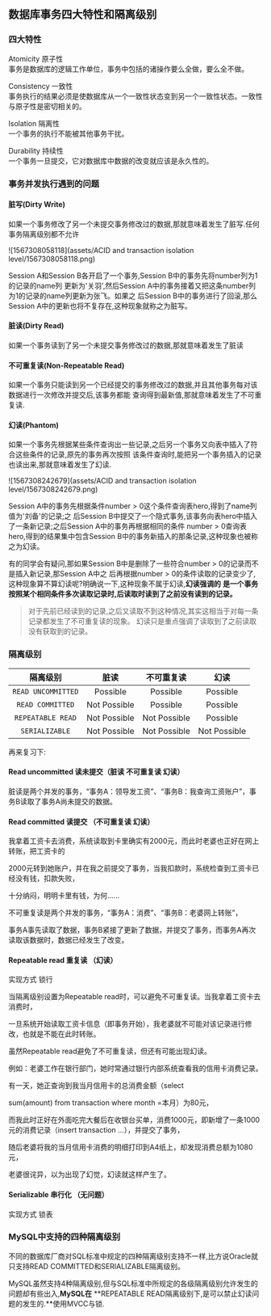 ## 数据库事务四大特性和隔离级别


### 四大特性

Atomicity 原子性  
事务是数据库的逻辑工作单位，事务中包括的诸操作要么全做，要么全不做。


Consistency 一致性    
事务执行的结果必须是使数据库从一个一致性状态变到另一个一致性状态。一致性与原子性是密切相关的。

Isolation 隔离性  
一个事务的执行不能被其他事务干扰。

Durability 持续性  
一个事务一旦提交，它对数据库中数据的改变就应该是永久性的。



### 事务并发执行遇到的问题

#### 脏写(Dirty Write)

如果一个事务修改了另一个未提交事务修改过的数据,那就意味着发生了脏写.任何事务隔离级别都不允许

![1567308058118](assets/ACID and transaction isolation level/1567308058118.png)

Session A和Session B各开启了一个事务,Session B中的事务先将number列为1的记录的name列
更新为'关羽',然后Session A中的事务接着又把这条number列为1的记录的name列更新为张⻜。如果之
后Session B中的事务进行了回滚,那么Session A中的更新也将不复存在,这种现象就称之为脏写。

#### 脏读(Dirty Read)

如果一个事务读到了另一个未提交事务修改过的数据,那就意味着发生了脏读

#### 不可重复读(Non-Repeatable Read)

如果一个事务只能读到另一个已经提交的事务修改过的数据,并且其他事务每对该数据进行一次修改并提交后,该事务都能
查询得到最新值,那就意味着发生了不可重复读.

#### 幻读(Phantom)

如果一个事务先根据某些条件查询出一些记录,之后另一个事务又向表中插入了符合这些条件的记录,原先的事务再次按照
该条件查询时,能把另一个事务插入的记录也读出来,那就意味着发生了幻读.

![1567308242679](assets/ACID and transaction isolation level/1567308242679.png)

Session A中的事务先根据条件number > 0这个条件查询表hero,得到了name列值为'刘备'的记录;之
后Session B中提交了一个隐式事务,该事务向表hero中插入了一条新记录;之后Session A中的事务再根据相同的条件
number > 0查询表hero,得到的结果集中包含Session B中的事务新插入的那条记录,这种现象也被称之为幻读。



有的同学会有疑问,那如果Session B中是删除了一些符合number > 0的记录而不是插入新记录,那Session A中之
后再根据number > 0的条件读取的记录变少了,这种现象算不算幻读呢?明确说一下,这种现象不属于幻读,**幻读强调的**
**是一个事务按照某个相同条件多次读取记录时,后读取时读到了之前没有读到的记录。**



> 对于先前已经读到的记录,之后又读取不到这种情况,其实这相当于对每一条记录都发生了不可重复读的现象。
> 幻读只是重点强调了读取到了之前读取没有获取到的记录。



### 隔离级别



|      隔离级别      |     脏读     |  不可重复读  |     幻读     |
| :----------------: | :----------: | :----------: | :----------: |
| `READ UNCOMMITTED` |   Possible   |   Possible   |   Possible   |
|  `READ COMMITTED`  | Not Possible |   Possible   |   Possible   |
| `REPEATABLE READ`  | Not Possible | Not Possible |   Possible   |
|   `SERIALIZABLE`   | Not Possible | Not Possible | Not Possible |

再来复习下:

#### Read uncommitted 读未提交（脏读 不可重复读 幻读） 

脏读是两个并发的事务，“事务A：领导发工资”、“事务B：我查询工资账户”，事务B读取了事务A尚未提交的数据。


#### Read committed   读提交  （不可重复读 幻读）

我拿着工资卡去消费，系统读取到卡里确实有2000元，而此时老婆也正好在网上转账，把工资卡的

2000元转到她账户，并在我之前提交了事务，当我扣款时，系统检查到工资卡已经没有钱，扣款失败，

十分纳闷，明明卡里有钱，为何......

不可重复读是两个并发的事务，“事务A：消费”、“事务B：老婆网上转账”，

事务A事先读取了数据，事务B紧接了更新了数据，并提交了事务，而事务A再次读取该数据时，数据已经发生了改变。

#### Repeatable read  重复读  （幻读）

实现方式 锁行

当隔离级别设置为Repeatable read时，可以避免不可重复读。当我拿着工资卡去消费时，

一旦系统开始读取工资卡信息（即事务开始），我老婆就不可能对该记录进行修改，也就是不能在此时转账。

虽然Repeatable read避免了不可重复读，但还有可能出现幻读。

例如：老婆工作在银行部门，她时常通过银行内部系统查看我的信用卡消费记录。

有一天，她正查询到我当月信用卡的总消费金额（select

sum(amount) from transaction where month =本月）为80元，

而我此时正好在外面吃完大餐后在收银台买单，消费1000元，即新增了一条1000元的消费记录（insert
transaction ...），并提交了事务，

随后老婆将我的当月信用卡消费的明细打印到A4纸上，却发现消费总额为1080元，

老婆很诧异，以为出现了幻觉，幻读就这样产生了。



#### Serializable    串行化   （无问题）

实现方式 锁表 



### MySQL中支持的四种隔离级别

不同的数据库厂商对SQL标准中规定的四种隔离级别支持不一样,比方说Oracle就只支持READ COMMITTED和SERIALIZABLE隔离级别。

MySQL虽然支持4种隔离级别,但与SQL标准中所规定的各级隔离级别允许发生的问题却有些出入,**MySQL在**
**REPEATABLE READ隔离级别下,是可以禁止幻读问题的发生的.**使用MVCC与锁.



   

